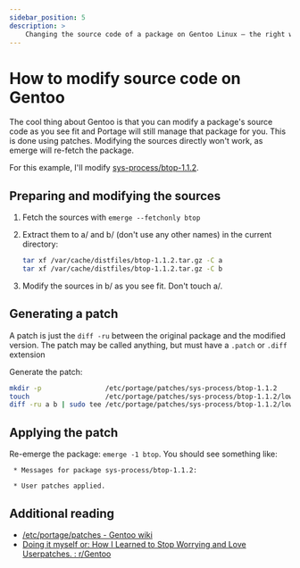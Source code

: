 ```yaml
---
sidebar_position: 5
description: >
    Changing the source code of a package on Gentoo Linux – the right way.
---
```


# How to modify source code on Gentoo

The cool thing about Gentoo is that you can modify a package's source code as
you see fit and Portage will still manage that package for you. This is done
using patches. Modifying the sources directly won't work, as emerge will
re-fetch the package.

For this example, I'll modify
[sys-process/btop-1.1.2](https://github.com/gentoo-mirror/gentoo-zh/tree/master/sys-process/btop).

## Preparing and modifying the sources

1. Fetch the sources with `emerge --fetchonly btop`
2. Extract them to a/ and b/ (don't use any other names) in the current
   directory:

   ```bash
   tar xf /var/cache/distfiles/btop-1.1.2.tar.gz -C a
   tar xf /var/cache/distfiles/btop-1.1.2.tar.gz -C b
   ```

3. Modify the sources in b/ as you see fit. Don't touch a/.

## Generating a patch

A patch is just the `diff -ru` between the original package and the modified
version. The patch may be called anything, but must have a `.patch` or `.diff`
extension

Generate the patch:

```bash
mkdir -p                /etc/portage/patches/sys-process/btop-1.1.2
touch                   /etc/portage/patches/sys-process/btop-1.1.2/lowerdelay.patch
diff -ru a b | sudo tee /etc/portage/patches/sys-process/btop-1.1.2/lowerdelay.patch >/dev/null
```

## Applying the patch

Re-emerge the package: `emerge -1 btop`. You should see something like:

```
 * Messages for package sys-process/btop-1.1.2:

 * User patches applied.
```

## Additional reading

- [/etc/portage/patches - Gentoo wiki](https://wiki.gentoo.org/wiki//etc/portage/patches)
- [Doing it myself or: How I Learned to Stop Worrying and Love Userpatches. : r/Gentoo](https://www.reddit.com/r/Gentoo/comments/rggsiy/doing_it_myself_or_how_i_learned_to_stop_worrying/)
